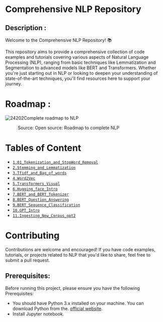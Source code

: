
# Comprehensive NLP Repository



## Description :
Welcome to the Comprehensive NLP Repository! 📚

This repository aims to provide a comprehensive collection of code examples and tutorials covering various aspects of Natural Language Processing (NLP), ranging from basic techniques like Lemmatization and Segmentation to advanced models like BERT and Transformers. Whether you're just starting out in NLP or looking to deepen your understanding of state-of-the-art techniques, you'll find resources here to support your journey.

# Roadmap :



![24202Complete roadmap to NLP](https://github.com/sengourav/Comprehensive-NLP-Repository/assets/107364930/2bfefc4a-703f-49f9-bb69-9d6c8b4a1ef4)
<figure>
    <figcaption>Source: Open source: Roadmap to complete NLP</figcaption>
</figure>


# Tables of Content
* [`1.01_Tokenization_and_StopWord_Removal`](https://github.com/sengourav/Comprehensive-NLP-Repository/blob/main/01_Tokenization_and_StopWord_Removal.ipynb)
* [`2.Stemming_and_Lemmatization`](https://github.com/sengourav/Comprehensive-NLP-Repository/blob/main/02_Stemming_and_Lemmatization.ipynb)
* [`3.Tfidf_and_Bag_of_words`](https://github.com/sengourav/Comprehensive-NLP-Repository/blob/main/Tfidf_and_Bag_of_words.ipynb)
* [`4.Word2Vec`](https://github.com/sengourav/Comprehensive-NLP-Repository/blob/main/Word2ec-CBOW_and_Skip_grams.ipynb)
* [`5.Transformers_Visual`](https://github.com/sengourav/Comprehensive-NLP-Repository/blob/main/Transformers_Visual.ipynb)
* [`6.Hugging_face_Intro`](https://github.com/sengourav/Comprehensive-NLP-Repository/blob/main/Hugging_face_Intro.ipynb)
* [`7.BERT_and_BERT_Tokenizer`](https://github.com/sengourav/Comprehensive-NLP-Repository/blob/main/BERT_and_BERT_Tokenizer.ipynb)
* [`8.BERT_Question_Answering`](https://github.com/sengourav/Comprehensive-NLP-Repository/blob/main/BERT_Question_Answering.ipynb)
* [`9.BERT_Sequence_Classification`](https://github.com/sengourav/Comprehensive-NLP-Repository/blob/main/BERT_Sequence_Classification.ipynb)
* [`10.GPT_Intro`](https://github.com/sengourav/Comprehensive-NLP-Repository/blob/main/GPT_Intro.ipynb)
* [`11.Ingesting_New_Corpus_gpt2`](https://github.com/sengourav/Comprehensive-NLP-Repository/blob/main/Ingesting_New_Corpus_gpt2.ipynb)

# Contributing
Contributions are welcome and encouraged! If you have code examples, tutorials, or projects related to NLP that you'd like to share, feel free to submit a pull request.

## Prerequisites:
Before running this project, please ensure you have the following Prerequisites:
- You should have Python 3.x installed on your machine. You can download Python from the. [official website](https://www.python.org/downloads/).
- Install Jupyter notebook.

<!-- #### Installation :
The following libraries are required for this project:

- [NumPy](http://www.numpy.org/)
- [Pandas](http://pandas.pydata.org/)
- [matplotlib](http://matplotlib.org/)
- [scikit-learn](http://scikit-learn.org/stable/)

You can install jupyter notebook from here - [Jupyter Notebook](http://jupyter.org/install.html) or install the [Anaconda](https://www.anaconda.com/download/) distribution of Python, which already has the above packages and more included.  -->





